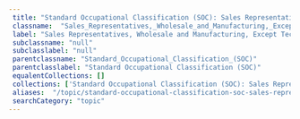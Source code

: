 ```yaml
--- 
 title: "Standard Occupational Classification (SOC): Sales Representatives, Wholesale and Manufacturing, Except Technical and Scientific Products" 
 classname:  "Sales_Representatives,_Wholesale_and_Manufacturing,_Except_Technical_and_Scientific_Products" 
 label: "Sales Representatives, Wholesale and Manufacturing, Except Technical and Scientific Products" 
 subclassname: "null" 
 subclasslabel: "null" 
 parentclassname: "Standard_Occupational_Classification_(SOC)" 
 parentclasslabel: "Standard Occupational Classification (SOC)" 
 equalentCollections: [] 
 collections: ['Standard Occupational Classification (SOC): Sales Representatives, Wholesale and Manufacturing, Except Technical and Scientific Products']
 aliases:  "/topic/standard-occupational-classification-soc-sales-representatives-wholesale-and-manufacturing-except-technical-and-scientific-products"  
 searchCategory: "topic" 
---
```

